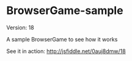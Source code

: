 # BrowserGame-sample

Version: 18

A sample BrowserGame to see how it works

See it in action: http://jsfiddle.net/0auj8dmw/18

